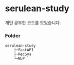 # serulean-study
개인 공부한 코드를 모았습니다.

### Folder
```
serulean-study
    ├─FastAPI
    ├─RecSys
    └─NLP
```
